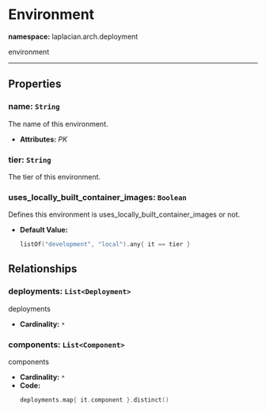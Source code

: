 # **Environment**
**namespace:** laplacian.arch.deployment

environment



---

## Properties

### name: `String`
The name of this environment.
- **Attributes:** *PK*

### tier: `String`
The tier of this environment.

### uses_locally_built_container_images: `Boolean`
Defines this environment is uses_locally_built_container_images or not.
- **Default Value:**
  ```kotlin
  listOf("development", "local").any{ it == tier }
  ```

## Relationships

### deployments: `List<Deployment>`
deployments
- **Cardinality:** `*`

### components: `List<Component>`
components
- **Cardinality:** `*`
- **Code:**
  ```kotlin
  deployments.map{ it.component }.distinct()
  ```